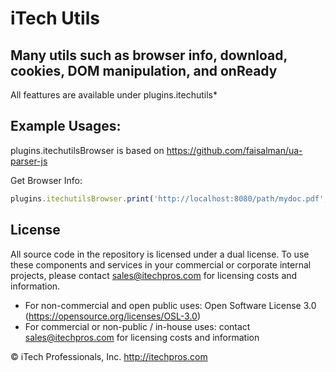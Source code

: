 # iTech Utils
## Many utils such as browser info, download, cookies, DOM manipulation, and onReady

All feattures are available under plugins.itechutils*

## Example Usages:
plugins.itechutilsBrowser is based on https://github.com/faisalman/ua-parser-js

Get Browser Info:
```javascript
plugins.itechutilsBrowser.print('http://localhost:8080/path/mydoc.pdf','pdf')
```


## License

All source code in the repository is licensed under a dual license.  To use these components and services in your commercial or corporate internal projects, please contact sales@itechpros.com for licensing costs and information.

 * For non-commercial and open public uses: Open Software License 3.0 (https://opensource.org/licenses/OSL-3.0)
 * For commercial or non-public / in-house uses: contact sales@itechpros.com for licensing costs and information

&copy; iTech Professionals, Inc. 
http://itechpros.com
